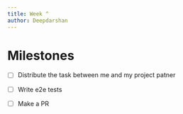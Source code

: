 ```yaml
---
title: Week ^
author: Deepdarshan
---
```


# Milestones

- [ ] Distribute the task between me and my project patner
- [ ] Write e2e tests
- [ ] Make a PR

